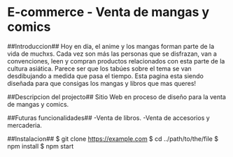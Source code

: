 # E-commerce - Venta de mangas y comics

##Introduccion##
Hoy en día, el anime y los mangas forman parte de la vida de muchxs. Cada vez son más las personas que se disfrazan, van a convenciones, leen y compran productos relacionados con esta parte de la cultura asiática. Parece ser que los tabúes sobre el tema se van desdibujando a medida que pasa el tiempo. Esta pagina esta siendo diseñada para que consigas los mangas y libros que mas queres!


##Descripcion del projecto##
Sitio Web en proceso de diseño para la venta de mangas y comics.


##Futuras funcionalidades##
-Venta de libros.
-Venta de accesorios y mercaderia.


##Instalacion##
$ git clone https://example.com
$ cd ../path/to/the/file
$ npm install
$ npm start
